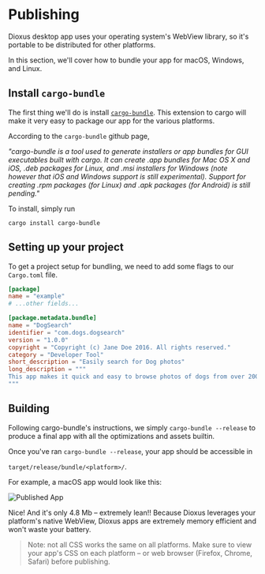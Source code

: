 # Publishing

Dioxus desktop app uses your operating system's WebView library, so it's portable to be distributed for other platforms.

In this section, we'll cover how to bundle your app for macOS, Windows, and Linux.

## Install `cargo-bundle`


The first thing we'll do is install [`cargo-bundle`](https://github.com/burtonageo/cargo-bundle). This extension to cargo will make it very easy to package our app for the various platforms.

According to the `cargo-bundle` github page, 



*"cargo-bundle is a tool used to generate installers or app bundles for GUI  executables built with cargo. It can create .app bundles for Mac OS X and iOS, .deb packages for Linux, and .msi installers for Windows (note however that iOS and Windows support is still experimental). Support for creating .rpm packages (for Linux) and .apk packages (for Android) is still pending."*


To install, simply run


`cargo install cargo-bundle`

## Setting up your project


To get a project setup for bundling, we need to add some flags to our `Cargo.toml` file. 


```toml
[package]
name = "example"
# ...other fields...

[package.metadata.bundle]
name = "DogSearch"
identifier = "com.dogs.dogsearch"
version = "1.0.0"
copyright = "Copyright (c) Jane Doe 2016. All rights reserved."
category = "Developer Tool"
short_description = "Easily search for Dog photos"
long_description = """
This app makes it quick and easy to browse photos of dogs from over 200 bree
"""
```


## Building

Following cargo-bundle's instructions, we simply `cargo-bundle --release` to produce a final app with all the optimizations and assets builtin.

Once you've ran `cargo-bundle --release`, your app should be accessible in

`target/release/bundle/<platform>/`.

For example, a macOS app would look like this:

![Published App](static/images/publish.png)

Nice! And it's only 4.8 Mb – extremely lean!! Because Dioxus leverages your platform's native WebView, Dioxus apps are extremely memory efficient and won't waste your battery.

> Note: not all CSS works the same on all platforms. Make sure to view your app's CSS on each platform – or web browser (Firefox, Chrome, Safari) before publishing.

